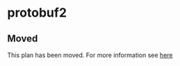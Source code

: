 # protobuf2

## Moved

This plan has been moved. For more information see [here](https://github.com/habitat-sh/core-plans#additional-plans)
